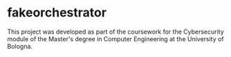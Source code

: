 # fakeorchestrator
This project was developed as part of the coursework for the Cybersecurity module of the Master's degree in Computer Engineering at the University of Bologna.
